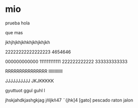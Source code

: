 # mio
prueba
hola


que mas

jkhjhjkhjkhkhjkhjkhjkh

22222222222222223
4654646

000000000000
111111111111
222222222222
333333333333





RRRRRRRRRRRRRRR
IIIIIIIIIIII

JJJJJJJJJJ
JKJKKKKK


gyuttuot
ggul
guhl
l





jhskjahdkjashgkjag
jñljkñ47  ¨{jhk]4
      [gato]
      pescado
      raton 
      jalon
